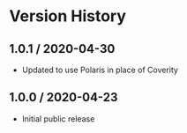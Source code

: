 # Version History

## 1.0.1 / 2020-04-30

- Updated to use Polaris in place of Coverity

## 1.0.0 / 2020-04-23

- Initial public release
